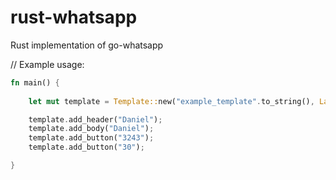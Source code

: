 # rust-whatsapp
Rust implementation of go-whatsapp



// Example usage:
```rust
fn main() {
    
    let mut template = Template::new("example_template".to_string(), LanguageCode::English);

    template.add_header("Daniel");
    template.add_body("Daniel");
    template.add_button("3243");
    template.add_button("30");

}
   

```
